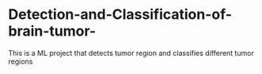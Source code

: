 # Detection-and-Classification-of-brain-tumor-
This is a ML project that detects tumor region and classifies different tumor regions
